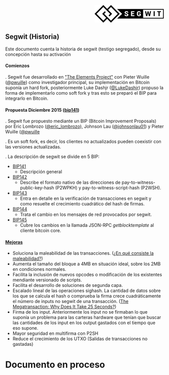 <p align="right">
  <img src="img_segwit/220px-Segwit.svg.png?raw=true" alt="Logo Segwit"/>
</p>

## Segwit (Historia)

Este documento cuenta la historia de segwit (testigo segregado), desde su concepción hasta su activación 

#### Comienzos
. Segwit fue desarrollado en ["The Elements Project"](https://github.com/ElementsProject/elementsproject.org "The Elements Project") con Pieter Wuille ([@pwuille](https://twitter.com/pwuille "Pieter Wuille")) como investigador principal, su implementación en Bitcoin suponía un hard fork, posteriormente Luke Dashjr ([@LukeDashjr](https://twitter.com/LukeDashjr "Luke Darshjr")) propuso la forma de implementarlo como soft fork y tras esto se preparó el BIP para integrarlo en Bitcoin.

#### Propuesta Diciembre 2015 ([bip141](https://github.com/bitcoin/bips/blob/master/bip-0141.mediawiki "BIP141"))

. Segwit fue propuesto mediante un BIP (Bitcoin Improvement Proposals) por Eric Lombrozo ([@eric_lombrozo](https://twitter.com/eric_lombrozo "Eric Lombrozo")), Johnson Lau ([@johnsonlau01](https://twitter.com/johnsonlau01 "Johnson Lau")) y Pieter Wuille ([@pwuille](https://twitter.com/pwuille "Pieter Wuille")

. Es un soft fork, es decir, los clientes no actualizados pueden coexistir con las versiones actualizadas.

. La descripción de segwit se divide en 5 BIP:
  - [BIP141](https://github.com/bitcoin/bips/blob/master/bip-0141.mediawiki "BIP141")
    - Descripción general
  - [BIP142](https://github.com/bitcoin/bips/blob/master/bip-0142.mediawiki "BIP142")
    - Describe el formato nativo de las direcciones de pay-to-witness-public-key-hash (P2WPKH) y pay-to-witness-script-hash (P2WSH).
  - [BIP143](https://github.com/bitcoin/bips/blob/master/bip-0143.mediawiki "BIP143")
    - Entra en detalle en la verificación de transacciones en segwit y como resuelte el crecimiento cuadrático del hash de firmas.
  - [BIP144](https://github.com/bitcoin/bips/blob/master/bip-0144.mediawiki "BIP144")
    - Trata el cambio en los mensajes de red provocados por segwit.
  - [BIP145](https://github.com/bitcoin/bips/blob/master/bip-0143.mediawiki "BIP145")
    - Cubre los cambios en la llamada JSON-RPC *getblocktemplate* al cliente bitcoin core.

#### [Mejoras](https://bitcoincore.org/en/2016/01/26/segwit-benefits/ "Mejoras Segwit (en)")
  - Soluciona la maleabilidad de las transacciones. ([¿En qué consiste la maleabilidad?](https://bitcointalk.org/index.php?topic=465427.msg5145366#msg5145366 "Maleabilidad de las transacciones"))
  - Aumenta el tamaño del bloque a 4MB en situación ideal, sobre los 2MB en condiciones normales.
  - Facilita la inclusión de nuevos opcodes o modificación de los existentes mendiante versionado de scripts. 
  - Facilita el desarrollo de soluciones de segunda capa.
  - Escalado lineal de las operaciones sighash. La cantidad de datos sobre los que se calcula el hash o comprueba la firma crece cuadráticamente el número de inputs no segwit de una transacción. ([The Megatransaction: Why Does It Take 25 Seconds?](http://rusty.ozlabs.org/?p=522 "La Megatransacción"))
  - Firma de los input. Anteriormente los input no se firmaban lo que suponía un problema para las carteras hardware que tenían que buscar las cantidades de los input en los output gastados con el tiempo que eso supone. 
  - Mayor seguridad en multifirma con P2SH
  - Reduce el crecimiento de los UTXO (Salidas de transacciones no gastadas)

# Documento en proceso
